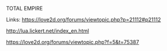 TOTAL EMPIRE

Links: 
https://love2d.org/forums/viewtopic.php?p=21112#p21112

http://lua.lickert.net/index_en.html

https://love2d.org/forums/viewtopic.php?f=5&t=75387